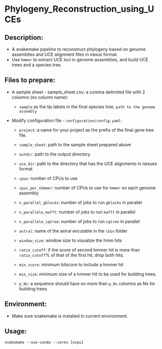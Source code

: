 # Phylogeny_Reconstruction_using_UCEs

## Description:
 - A snakemake pipeline to reconstruct phylogeny based on genome assemblies and UCE alignment files in nexus format.
 - Use `hmmer` to extract UCE loci in genome assemblies, and build UCE trees and a species tree.

## Files to prepare:
 - A sample sheet - sample_sheet.csv: a comma delimited file with 2 columns (no column name):
   
   - `sample` as the tip labels in the final species tree, `path to the genome assembly`
     
 - Modify configuration file - `configuration/config.yaml`:
   - `project`: a name for your project as the prefix of the final gene tree file.
     
   - `sample_sheet`: path to the sample sheet prepared above
   - `outdir`: path to the output directory
   - `uce_dir`: path to the directory that has the UCE alignments in nexues format
     
   - `cpus`: number of CPUs to use
   - `cpus_per_nhmmer`: number of CPUs to use for `hmmer` on each genome assembly
   - `n_parallel_gblocks`: number of jobs to run `gblocks` in parallel
   - `n_parallele_mafft`: number of jobs to run `mafft` in parallel
   - `n_parallele_iqtree`: number of jobs to run `iqtree` in parallel
   - `astral`: name of the astral excutable in the `\bin` folder
  
   - `window_size`: window size to visualize the hmm hits
   - `ratio_cutoff`: if the score of second hmmer hit is more than `ratio_cutoff`% of that of the first hit, drop both hits.
   - `min_score`: minimum bitscore to include a hmmer hit
   - `min_size`: minimum size of a hmmer hit to be used for building trees.
  
   - `p_Ns`: a sequence should have no more than `p_Ns` columns as Ns for building trees.

## Environment:
 - Make sure snakemake is installed in current environment.
   
## Usage:
`snakemake --use-conda --cores [ncpu]`
